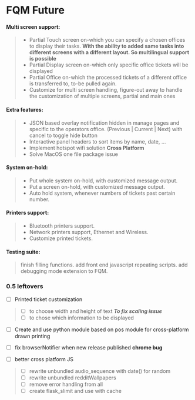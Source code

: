 # FQM Future


#### Multi screen support:

> - Partial Touch screen on-which you can specify a chosen offices to display their tasks.
__With the ability to added same tasks into different screens with a different layout. So multilingual support is possible__
> - Partial Display screen on-which only specific office tickets will be displayed
> - Partial Office on-which the processed tickets of a different office is transferred to, to-be pulled again.
> - Customize for multi screen handling, figure-out away to handle the customization of multiple screens, partial and main ones

#### Extra features:

> - JSON based overlay notification hidden in manage pages and specific to the operators office. (Previous | Current | Next) with cancel to toggle hide button
> - Interactive panel headers to sort items by name, date, ...
> - Implement hotspot wifi solution __Cross Platform__
> - Solve MacOS one file package issue


#### System on-hold:

> - Put whole system on-hold, with customized message output.
> - Put a screen on-hold, with customized message output.
> - Auto hold system, whenever numbers of tickets past certain number.


####  Printers support:

> - Bluetooth printers support.
> - Network printers support, Ethernet and Wireless.
> - Customize printed tickets.

#### Testing suite:

> finish filling functions.
> add front end javascript repeating scripts.
> add debugging mode extension to FQM.


### 0.5 leftovers

- [ ] Printed ticket customization
> - [ ] to choose width and height of text
> ***To fix scaling issue***
> - [ ] to chose which information to be displayed

- [ ] Create and use python module based on pos module for cross-platform drawn printing

- [ ] fix browserNotifier when new release published __chrome bug__

- [ ] better cross platform JS
> - [ ] rewrite unbundled audio_sequence with date() for random
> - [ ] rewrite unbundled redditWallpapers
> - [ ] remove error handling from all
> - [ ] create flask_slimit and use with cache